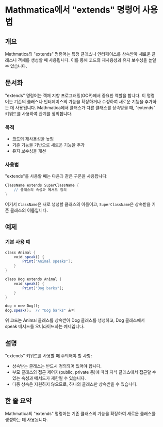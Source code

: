 <!--
Meta Description: # Mathmatica에서 "extends" 명령어 사용법 ## 개요 Mathmatica의 "extends" 명령어는 특정 클래스나 인터페이스를 상속받아 새로운 클래스나 객체를 생성할 때 사용됩니다. 이를 통해 코드의 재사용성과 유지 보수성을 높일 수 있습니다. ## ...
Meta Keywords: extends, dog, 기능을, 클래스의, 명령어는
-->

# Mathmatica에서 "extends" 명령어 사용법

## 개요
Mathmatica의 "extends" 명령어는 특정 클래스나 인터페이스를 상속받아 새로운 클래스나 객체를 생성할 때 사용됩니다. 이를 통해 코드의 재사용성과 유지 보수성을 높일 수 있습니다.

## 문서화
"extends" 명령어는 객체 지향 프로그래밍(OOP)에서 중요한 역할을 합니다. 이 명령어는 기존의 클래스나 인터페이스의 기능을 확장하거나 수정하여 새로운 기능을 추가하는 데 사용됩니다. Mathmatica에서 클래스가 다른 클래스를 상속받을 때, "extends" 키워드를 사용하여 관계를 정의합니다.

### 목적
- 코드의 재사용성을 높임
- 기존 기능을 기반으로 새로운 기능을 추가
- 유지 보수성을 개선

### 사용법
"extends"를 사용할 때는 다음과 같은 구문을 사용합니다:

```mathematica
ClassName extends SuperClassName {
    // 클래스의 속성과 메서드 정의
}
```

여기서 `ClassName`은 새로 생성할 클래스의 이름이고, `SuperClassName`은 상속받을 기존 클래스의 이름입니다.

## 예제
### 기본 사용 예
```mathematica
class Animal {
    void speak() {
        Print["Animal speaks"];
    }
}

class Dog extends Animal {
    void speak() {
        Print["Dog barks"];
    }
}

dog = new Dog();
dog.speak();  // "Dog barks" 출력
```

위 코드는 Animal 클래스를 상속받아 Dog 클래스를 생성하고, Dog 클래스에서 speak 메서드를 오버라이드하는 예제입니다.

## 설명
"extends" 키워드를 사용할 때 주의해야 할 사항:
- 상속받는 클래스는 반드시 정의되어 있어야 합니다.
- 부모 클래스의 접근 제어자(public, private 등)에 따라 자식 클래스에서 접근할 수 있는 속성과 메서드가 제한될 수 있습니다.
- 다중 상속은 지원하지 않으므로, 하나의 클래스만 상속받을 수 있습니다.

## 한 줄 요약
Mathmatica의 "extends" 명령어는 기존 클래스의 기능을 확장하여 새로운 클래스를 생성하는 데 사용됩니다.